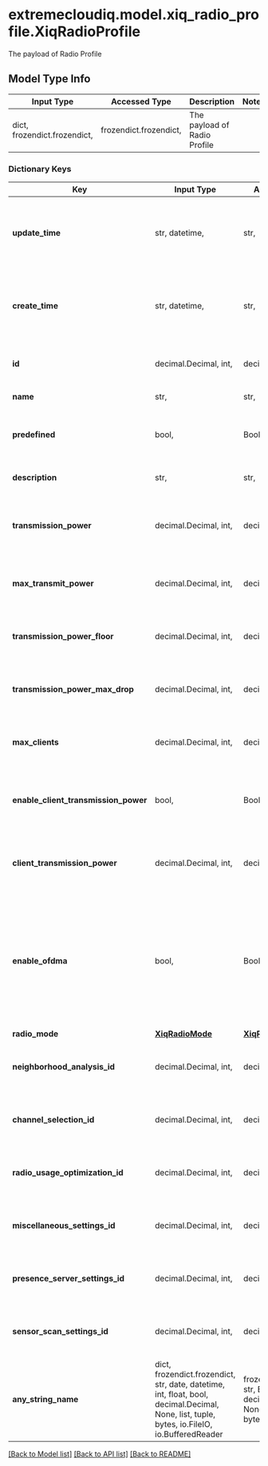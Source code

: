 # extremecloudiq.model.xiq_radio_profile.XiqRadioProfile

The payload of Radio Profile

## Model Type Info
Input Type | Accessed Type | Description | Notes
------------ | ------------- | ------------- | -------------
dict, frozendict.frozendict,  | frozendict.frozendict,  | The payload of Radio Profile | 

### Dictionary Keys
Key | Input Type | Accessed Type | Description | Notes
------------ | ------------- | ------------- | ------------- | -------------
**update_time** | str, datetime,  | str,  | The last update time | value must conform to RFC-3339 date-time
**create_time** | str, datetime,  | str,  | The create time | value must conform to RFC-3339 date-time
**id** | decimal.Decimal, int,  | decimal.Decimal,  | The unique identifier | value must be a 64 bit integer
**name** | str,  | str,  | The radio profile name | [optional] 
**predefined** | bool,  | BoolClass,  | Whether the radio profile is predefined or user-customized. | [optional] 
**description** | str,  | str,  | The radio profile description. | [optional] 
**transmission_power** | decimal.Decimal, int,  | decimal.Decimal,  | The transmission power floor from 1 up to 20 dBm or null for Auto. | [optional] value must be a 32 bit integer
**max_transmit_power** | decimal.Decimal, int,  | decimal.Decimal,  | The maximum transmit power from 10 up to 20 dBm. | [optional] value must be a 32 bit integer
**transmission_power_floor** | decimal.Decimal, int,  | decimal.Decimal,  | The transmission power floor from 2 up to 20 dBm. | [optional] value must be a 32 bit integer
**transmission_power_max_drop** | decimal.Decimal, int,  | decimal.Decimal,  | The transmission power max drop from 0 up to 18 dB. | [optional] value must be a 32 bit integer
**max_clients** | decimal.Decimal, int,  | decimal.Decimal,  | The maximum number of clients from 1 up to 255. | [optional] value must be a 32 bit integer
**enable_client_transmission_power** | bool,  | BoolClass,  | Whether or not client transmission power control (802.11h) is enabled. | [optional] 
**client_transmission_power** | decimal.Decimal, int,  | decimal.Decimal,  | The client transmission power from 1 up to 20 dBm if it is enabled. | [optional] value must be a 32 bit integer
**enable_ofdma** | bool,  | BoolClass,  | Whether to enable Orthogonal Frequency Division Multiple Access (802.11ax) for multiple-user access by subdividing a channel. | [optional] 
**radio_mode** | [**XiqRadioMode**](XiqRadioMode.md) | [**XiqRadioMode**](XiqRadioMode.md) |  | [optional] 
**neighborhood_analysis_id** | decimal.Decimal, int,  | decimal.Decimal,  | The neighborhood analysis Id. | [optional] value must be a 64 bit integer
**channel_selection_id** | decimal.Decimal, int,  | decimal.Decimal,  | The channel selection Id. | [optional] value must be a 64 bit integer
**radio_usage_optimization_id** | decimal.Decimal, int,  | decimal.Decimal,  | The radio usage optimization Id. | [optional] value must be a 64 bit integer
**miscellaneous_settings_id** | decimal.Decimal, int,  | decimal.Decimal,  | The miscellaneous settings Id | [optional] value must be a 64 bit integer
**presence_server_settings_id** | decimal.Decimal, int,  | decimal.Decimal,  | The presence server settings Id. | [optional] value must be a 64 bit integer
**sensor_scan_settings_id** | decimal.Decimal, int,  | decimal.Decimal,  | The sensor scan settings Id. | [optional] value must be a 64 bit integer
**any_string_name** | dict, frozendict.frozendict, str, date, datetime, int, float, bool, decimal.Decimal, None, list, tuple, bytes, io.FileIO, io.BufferedReader | frozendict.frozendict, str, BoolClass, decimal.Decimal, NoneClass, tuple, bytes, FileIO | any string name can be used but the value must be the correct type | [optional]

[[Back to Model list]](../../README.md#documentation-for-models) [[Back to API list]](../../README.md#documentation-for-api-endpoints) [[Back to README]](../../README.md)

